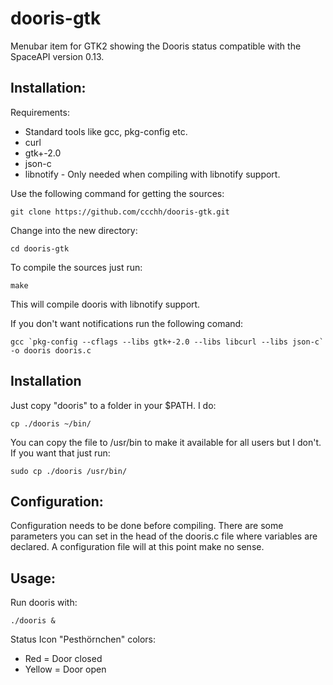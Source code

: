 dooris-gtk
==========

Menubar item for GTK2 showing the Dooris status compatible with the SpaceAPI version 0.13.

Installation:
-------------

Requirements:

- Standard tools like gcc, pkg-config etc.
- curl
- gtk+-2.0
- json-c
- libnotify - Only needed when compiling with libnotify support.

Use the following command for getting the sources:

    git clone https://github.com/ccchh/dooris-gtk.git

Change into the new directory:

    cd dooris-gtk

To compile the sources just run:

    make

This will compile dooris with libnotify support.

If you don't want notifications run the following comand:

    gcc `pkg-config --cflags --libs gtk+-2.0 --libs libcurl --libs json-c` -o dooris dooris.c

Installation
------------

Just copy "dooris" to a folder in your $PATH. I do:

    cp ./dooris ~/bin/

You can copy the file to /usr/bin to make it available for all users but I don't. If you want that just run:

    sudo cp ./dooris /usr/bin/

Configuration:
--------------

Configuration needs to be done before compiling. There are some parameters you can set in the head of the dooris.c file where variables are declared. A configuration file will at this point make no sense.

Usage:
------

Run dooris with:

    ./dooris & 

Status Icon "Pesthörnchen" colors:

- Red = Door closed
- Yellow = Door open

